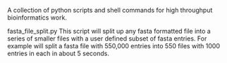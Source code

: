A collection of python scripts and shell commands for high throughput bioinformatics work.

fasta_file_split.py
This script will split up any fasta formatted file into a series of smaller files with a user defined subset of fasta entries. For example will split a fasta file with 550,000 entries into 550 files with 1000 entries in each in about 5 seconds.